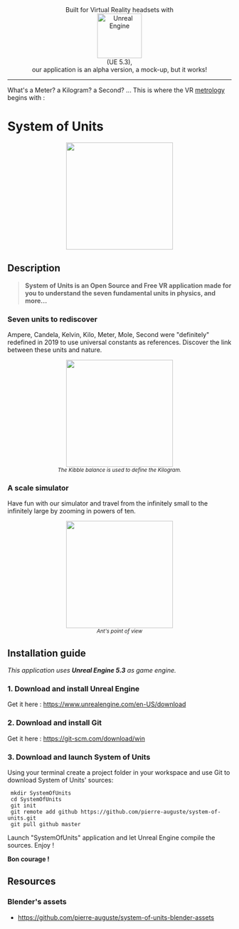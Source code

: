 <div align="center">
  Built for Virtual Reality headsets with<br>
  <img src="https://system-of-units.com/img/Unreal/Unreal_Engine_white.png" alt="Unreal Engine" width="100px" /><br>
  (UE 5.3),<br>
  our application is an alpha version, a mock-up, but it works!  
</div>

***
What's a Meter? a Kilogram? a Second? ... This is where the VR <a href="https://en.wikipedia.org/wiki/Metrology">metrology</a> begins with :
# System of Units
<p align="center">
  <img src="https://system-of-units.com/img/SI-Units.png" width="240px">
<p>

## Description

> **System of Units is an Open Source and Free VR application made for you to understand the seven fundamental units in
> physics, and more...**

### Seven units to rediscover
Ampere, Candela, Kelvin, Kilo, Meter, Mole, Second were "definitely" redefined in 2019 to use universal constants as
references. Discover the link between these units and nature.

<p align="center">
  <img src="https://system-of-units.com/img/kibble.png" width="240px"><br>
  <sub><i>The Kibble balance is used to define the Kilogram.</i></sub>
<p>

### A scale simulator
Have fun with our simulator and travel from the infinitely small to the infinitely large by zooming in powers of ten.

<p align="center">
  <img src="https://system-of-units.com/img/Ant-basketball.jpeg" width="240px"><br>
  <sub><i>Ant's point of view</i></sub>
</p>


## Installation guide
*This application uses **Unreal Engine 5.3** as game engine.*
### 1. Download and install **Unreal Engine**
Get it here : https://www.unrealengine.com/en-US/download
### 2. Download and install Git
Get it here : https://git-scm.com/download/win
### 3. Download and launch System of Units
Using your terminal create a project folder in your workspace and use Git to download System of Units' sources:

     mkdir SystemOfUnits
     cd SystemOfUnits
     git init  
     git remote add github https://github.com/pierre-auguste/system-of-units.git  
     git pull github master

Launch "SystemOfUnits" application and let Unreal Engine compile the sources. Enjoy !

**Bon courage !**


## Resources

### Blender's assets
* https://github.com/pierre-auguste/system-of-units-blender-assets

